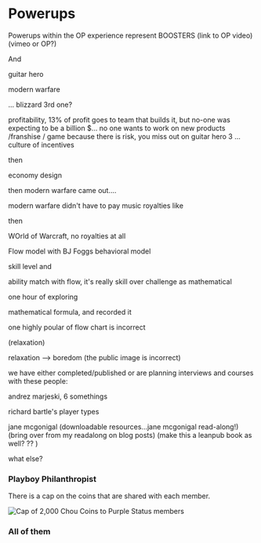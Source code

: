 # Powerups

Powerups within the OP experience represent BOOSTERS (link to OP video) (vimeo or OP?)

And 


guitar hero

modern warfare

... blizzard 3rd one? 

profitability, 13% of profit goes to team that builds it, but no-one was expecting to be a billion $... no one wants to work on new products /franshise / game because there is risk, you miss out on guitar hero 3 ... culture of incentives 

then 

economy design

then modern warfare came out.... 

modern warfare didn't have to pay music royalties like 

then

WOrld of Warcraft, no royalties at all 



Flow model with BJ Foggs behavioral model

skill level and 

ability match with flow, it's really skill over challenge as mathematical

one hour of exploring

mathematical formula, and recorded it 

one highly poular of flow chart is incorrect 

(relaxation)

relaxation --> boredom (the public image is incorrect)




we have either completed/published or are planning interviews and courses with these people: 


andrez marjeski, 6 somethings 

richard bartle's player types 

jane mcgonigal   (downloadable resources...jane mcgonigal read-along!) (bring over from my readalong on blog posts) (make this a leanpub book as well? ?? )

what else? 



### Playboy Philanthropist



There is a cap on the coins that are shared with each member. 

![Cap of 2,000 Chou Coins to Purple Status members](/resources/playboycap.png)



### All of them 